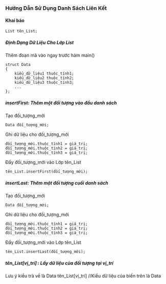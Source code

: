### Hướng Dẫn Sử Dụng Danh Sách Liên Kết
#### Khai báo
    List tên_List;
##### Định Dạng Dữ Liệu Cho Lớp List
Thêm đoạn mã vào ngay trước hàm main()

    struct Data
    {
        kiểu_dữ_liệu1 thuộc_tính1;
        kiểu_dữ_liệu2 thuộc_tính2;
        kiểu_dữ_liệu3 thuộc_tính3;
        ...        
    };
##### insertFirst: Thêm một đối tượng vào đầu danh sách
Tạo đối_tượng_mới

    Data đối_tượng_mới;

Ghi dữ liệu cho đối_tượng_mới

    đối_tượng_mới.thuộc_tính1 = giá_trị;
    đối_tượng_mới.thuộc_tính2 = giá_trị;
    đối_tượng_mới.thuộc_tính3 = giá_trị;

Đẩy đối_tượng_mới vào Lớp tên_List

    tên_List.insertFirst(đối_tượng_mới);

##### insertLast: Thêm một đối tượng cuối danh sách
Tạo đối_tượng_mới

    Data đối_tượng_mới;

Ghi dữ liệu cho đối_tượng_mới

    đối_tượng_mới.thuộc_tính1 = giá_trị;
    đối_tượng_mới.thuộc_tính2 = giá_trị;
    đối_tượng_mới.thuộc_tính3 = giá_trị;

Đẩy đối_tượng_mới vào Lớp tên_List

    tên_List.insertLast(đối_tượng_mới);

##### tên_List[vị_trí] : Lấy dữ liệu của đối tượng tại vị_trí
Lưu ý kiểu trả về là Data
    tên_List[vị_trí]
    //Kiểu dữ liệu của biến trên là Data
